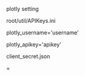 
plotly setting

root/util/APIKeys.ini

plotly_username='username'

plotly_apikey='apikey'



client_secret.json

=